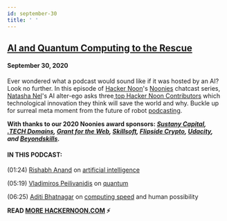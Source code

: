 ```yaml
---
id: september-30
title: ' '
---
```


<h2><a href="https://podcast.hackernoon.com/e/ai-and-quantum-computing-to-the-rescue/">AI and Quantum Computing to the Rescue</a></h2>
<h4>September 30, 2020</h4>

<p>
Ever wondered what a podcast would sound like if it was hosted by an AI? Look no further. In this episode of <a href="https://hackernoon.com/">Hacker Noon</a>'s <a href="https://noonies.tech/">Noonies</a> chatcast series, <a href="https://hackernoon.com/u/natasha">Natasha Nel</a>'s AI alter-ego asks three<a href="https://hackernoon.com/tagged/hackernoon-top-story"> top Hacker Noon Contributors</a> which technological innovation they think will save the world and why. Buckle up for surreal meta moment from the future of robot <a href="https://hackernoon.com/tagged/podcasting">podcasting</a>. 
</p>
<strong>With thanks to our 2020 Noonies award sponsors: <em><a href="https://bit.ly/38KPQMB">Sustany Capital</a>, <a href="https://bit.ly/38OYGce">.TECH Domains</a>, <a href="https://bit.ly/3dPJgWk">Grant for the Web</a>, <a href="https://bit.ly/2P3b1At">Skillsoft</a>, <a href="https://bit.ly/3gNQoUY">Flipside Crypto</a>, <a href="https://bit.ly/2ZmoeKD">Udacity</a>, and <a href="https://bit.ly/2Zh2q1O">Beyondskills</a>.</em></strong>
<h4><strong>IN THIS PODCAST: </strong></h4>


<p>
(01:24) <a href="https://hackernoon.com/u/rish-16">Rishabh Anand</a> on <a href="https://hackernoon.com/tagged/artificial-intelligence">artificial intelligence</a>
</p>
<p>
(05:19) <a href="https://hackernoon.com/u/RossPeili">Vladimiros Peilivanidis</a> on <a href="https://hackernoon.com/tagged/quantum-computing">quantum</a>
</p>
<p>
(06:25) <a href="https://hackernoon.com/u/summer.of.90s">Aditi Bhatnagar</a> on <a href="https://hackernoon.com/tagged/quantum-computing">computing speed</a> and human possibility
</p>
 
<p>
<strong>READ <a href="https://hackernoon.com/">MORE HACKERNOON.COM</a> ⚡</strong>
</p>
